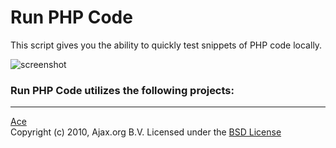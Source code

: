 Run PHP Code
============

This script gives you the ability to quickly test snippets of PHP code locally.  

![screenshot](https://github.com/websiteduck/Run-PHP-Code/raw/master/img/screenshot.png)  

### Run PHP Code utilizes the following projects:

---

<a href="http://ace.ajax.org">Ace</a>  
Copyright (c) 2010, Ajax.org B.V. 
Licensed under the <a href="http://www.opensource.org/licenses/bsd-license.php">BSD License</a>  
